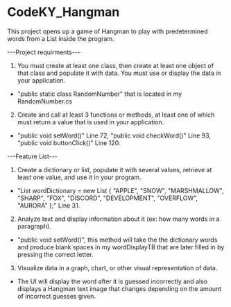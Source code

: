 # CodeKY_Hangman

This project opens up a game of Hangman to play with predetermined words from a List inside the program.

---Project requirments---
1. You must create at least one class, then create at least one object of that class and populate it with data. You must use or display the data in your application.
* "public static class RandomNumber" that is located in my RandomNumber.cs

2. Create and call at least 3 functions or methods, at least one of which must return a value that is used in your application.
* "public void setWord()" Line 72, "public void checkWord()" Line 93, "public void buttonClick()" Line 120.

---Feature List---
1. Create a dictionary or list, populate it with several values, retrieve at least one value, and use it in your program.
* "List<String> wordDictionary = new List<string> { "APPLE", "SNOW", "MARSHMALLOW", "SHARP", "FOX", "DISCORD", "DEVELOPMENT", "OVERFLOW", "AURORA" };" Line 31.

2. Analyze text and display information about it (ex: how many words in a paragraph).
*  "public void setWord()", this method will take the the dictionary words and produce blank spaces in my wordDisplayTB that are later filled in by pressing the correct letter.

3. Visualize data in a graph, chart, or other visual representation of data.
* The UI will display the word after it is guessed incorrectly and also displays a Hangman text image that changes depending on the amount of incorrect guesses given.
